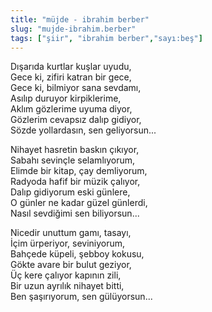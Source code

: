 ```yaml
---
title: "müjde - ibrahim berber"
slug: "mujde-ibrahim.berber"
tags: ["şiir", "ibrahim berber","sayı:beş"]
---
```


Dışarıda kurtlar kuşlar uyudu,\
Gece ki, zifiri katran bir gece,\
Gece ki, bilmiyor sana sevdamı,\
Asılıp duruyor kirpiklerime,\
Aklım gözlerime uyuma diyor,\
Gözlerim cevapsız dalıp gidiyor,\
Sözde yollardasın, sen geliyorsun...

Nihayet hasretin baskın çıkıyor,\
Sabahı sevinçle selamlıyorum,\
Elimde bir kitap, çay demliyorum,\
Radyoda hafif bir müzik çalıyor,\
Dalıp gidiyorum eski günlere,\
O günler ne kadar güzel günlerdi,\
Nasıl sevdiğimi sen biliyorsun...

Nicedir unuttum gamı, tasayı,\
İçim ürperiyor, seviniyorum,\
Bahçede küpeli, şebboy kokusu,\
Gökte avare bir bulut geziyor,\
Üç kere çalıyor kapının zili,\
Bir uzun ayrılık nihayet bitti,\
Ben şaşırıyorum, sen gülüyorsun...


